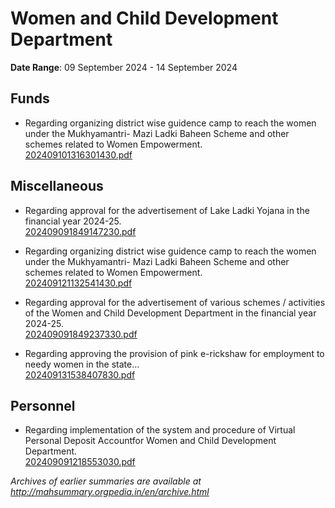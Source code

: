 # Women and Child Development Department

**Date Range**: 09 September 2024 - 14 September 2024


## Funds
- Regarding organizing district wise guidence camp to reach the women under the Mukhyamantri- Mazi Ladki Baheen Scheme and other schemes related to Women Empowerment.\
  [202409101316301430.pdf](https://gr.maharashtra.gov.in/Site/Upload/Government%20Resolutions/English/202409101316301430.pdf)

## Miscellaneous
- Regarding approval for the advertisement of Lake Ladki Yojana in the financial year 2024-25.\
  [202409091849147230.pdf](https://gr.maharashtra.gov.in/Site/Upload/Government%20Resolutions/English/202409091849147230.pdf)

- Regarding organizing district wise guidence camp to reach the women under the Mukhyamantri- Mazi Ladki Baheen Scheme and other schemes related to Women Empowerment.\
  [202409121132541430.pdf](https://gr.maharashtra.gov.in/Site/Upload/Government%20Resolutions/English/202409121132541430.pdf)

- Regarding approval for the advertisement of various schemes / activities of the Women and Child Development Department in the financial year 2024-25.\
  [202409091849237330.pdf](https://gr.maharashtra.gov.in/Site/Upload/Government%20Resolutions/English/202409091849237330.pdf)

- Regarding approving the provision of pink e-rickshaw for employment to needy women in the state...\
  [202409131538407830.pdf](https://gr.maharashtra.gov.in/Site/Upload/Government%20Resolutions/English/202409131538407830....pdf)

## Personnel
- Regarding implementation of the system and procedure of Virtual Personal Deposit Accountfor Women and Child Development Department.\
  [202409091218553030.pdf](https://gr.maharashtra.gov.in/Site/Upload/Government%20Resolutions/English/202409091218553030.pdf)


*Archives of earlier summaries are available at http://mahsummary.orgpedia.in/en/archive.html*